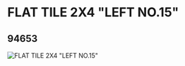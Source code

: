 # FLAT TILE 2X4 "LEFT NO.15"
## 94653
![FLAT TILE 2X4 "LEFT NO.15"](https://lc-www-live-s.legocdn.com/media/bricks/5/2/4616125.jpg)